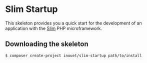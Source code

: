 Slim Startup
======

This skeleton provides you a quick start for the development of an application with the [Slim](http://www.slimframework.com/) PHP microframework.

Downloading the skeleton
------

`$ composer create-project inouet/slim-startup path/to/install`


